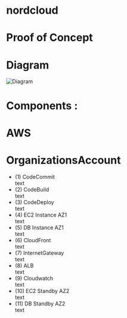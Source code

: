 # nordcloud

# Proof of Concept

# Diagram
![Diagram](https://github.com/adob71/nordcloud/blob/main/diagram.png)

# Components :
# AWS
# OrganizationsAccount
* (1) CodeCommit  
text
* (2) CodeBuild  
text
* (3) CodeDeploy  
text
* (4) EC2 Instance AZ1  
text
* (5) DB Instance AZ1  
text
* (6) CloudFront  
text
* (7) InternetGateway  
text
* (8) ALB  
text
* (9) Cloudwatch  
text
* (10) EC2 Standby AZ2  
text
* (11) DB Standby AZ2  
text
